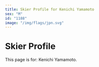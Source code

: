 ```yaml
---
title: Skier Profile for Kenichi Yamamoto
sex: "M"
id: "1188"
image: "/img/flags/jpn.svg" 
---
```


# Skier Profile

This page is for: Kenichi Yamamoto.
    